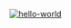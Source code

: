 [![hello-world](https://github.com/whitewhitefang/hexlet-my-first-workflow/actions/workflows/hello-world.yml/badge.svg)](https://github.com/whitewhitefang/hexlet-my-first-workflow/actions/workflows/hello-world.yml)